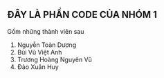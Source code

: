 ## ĐÂY LÀ PHẦN CODE CỦA NHÓM 1
Gồm những thành viên sau
1. Nguyễn Toàn Dương
2. Bùi Vũ Việt Anh
3. Trương Hoàng Nguyên Vũ
4. Đào Xuân Huy
